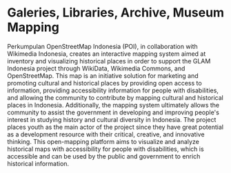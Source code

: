 # Galeries, Libraries, Archive, Museum Mapping 

Perkumpulan OpenStreetMap Indonesia (POI), in collaboration with Wikimedia Indonesia, creates an interactive mapping system aimed at inventory and visualizing historical places in order to support the GLAM Indonesia project through WikiData, Wikimedia Commons, and OpenStreetMap. This map is an initiative solution for marketing and promoting cultural and historical places by providing open access to information, providing accessibility information for people with disabilities, and allowing the community to contribute by mapping cultural and historical places in Indonesia. Additionally, the mapping system ultimately allows the community to assist the government in developing and improving people's interest in studying history and cultural diversity in Indonesia. The project places youth as the main actor of the project since they have great potential as a development resource with their critical, creative, and innovative thinking. This open-mapping platform aims to visualize and analyze historical maps with accessibility for people with disabilities, which is accessible and can be used by the public and government to enrich historical information.
